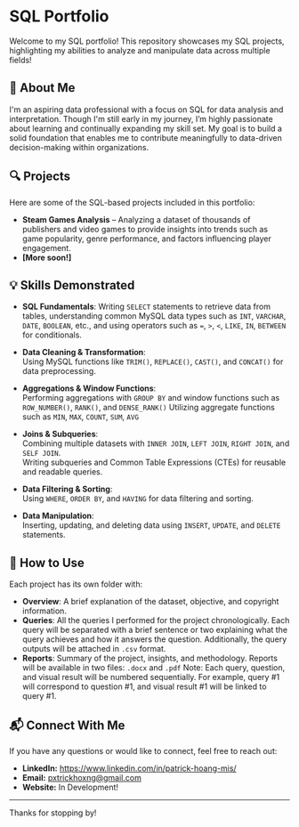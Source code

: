 # SQL Portfolio

Welcome to my SQL portfolio! This repository showcases my SQL projects, highlighting my abilities to analyze and manipulate data across multiple fields!

## 📌 About Me
I'm an aspiring data professional with a focus on SQL for data analysis and interpretation. Though I'm still early in my journey, I’m highly passionate about learning and continually expanding my skill set. My goal is to build a solid foundation that enables me to contribute meaningfully to data-driven decision-making within organizations.

## 🔍 Projects
Here are some of the SQL-based projects included in this portfolio:

- **Steam Games Analysis** – Analyzing a dataset of thousands of publishers and video games to provide insights into trends such as game popularity, genre performance, and factors influencing player engagement.
- **[More soon!]** 

## 💡 Skills Demonstrated
- **SQL Fundamentals**:
  Writing `SELECT` statements to retrieve data from tables, understanding common MySQL data types such as `INT`, `VARCHAR`, `DATE`, `BOOLEAN`, etc., and using operators such as `=`, `>`, `<`, `LIKE`, `IN`, `BETWEEN` for conditionals.

- **Data Cleaning & Transformation**:  
  Using MySQL functions like `TRIM()`, `REPLACE()`, `CAST()`, and `CONCAT()` for data preprocessing.

- **Aggregations & Window Functions**:  
  Performing aggregations with `GROUP BY` and window functions such as `ROW_NUMBER()`, `RANK()`, and `DENSE_RANK()`
  Utilizing aggregate functions such as `MIN`, `MAX`, `COUNT`, `SUM`, `AVG`

- **Joins & Subqueries**:  
  Combining multiple datasets with `INNER JOIN`, `LEFT JOIN`, `RIGHT JOIN`, and `SELF JOIN`.  
  Writing subqueries and Common Table Expressions (CTEs) for reusable and readable queries.

- **Data Filtering & Sorting**:  
  Using `WHERE`, `ORDER BY`, and `HAVING` for data filtering and sorting.

- **Data Manipulation**:  
  Inserting, updating, and deleting data using `INSERT`, `UPDATE`, and `DELETE` statements.

## 📂 How to Use
Each project has its own folder with:
- **Overview**: A brief explanation of the dataset, objective, and copyright information.
- **Queries**: All the queries I performed for the project chronologically. Each query will be separated with a brief sentence or two explaining what the query achieves and how it answers the question. Additionally, the query outputs will be attached in `.csv` format.
- **Reports**: Summary of the project, insights, and methodology. Reports will be available in two files: `.docx` and `.pdf`
Note: Each query, question, and visual result will be numbered sequentially. For example, query #1 will correspond to question #1, and visual result #1 will be linked to query #1.

## 📬 Connect With Me
If you have any questions or would like to connect, feel free to reach out:
- **LinkedIn:** https://www.linkedin.com/in/patrick-hoang-mis/
- **Email:** pxtrickhoxng@gmail.com
- **Website:** In Development!

---

Thanks for stopping by!

